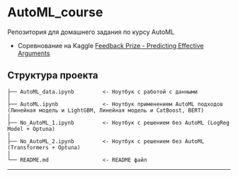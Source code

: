 # AutoML_course
Репозитория для домашнего задания по курсу AutoML

* Соревнование на Kaggle [Feedback Prize - Predicting Effective Arguments](https://www.kaggle.com/competitions/feedback-prize-effectiveness/data)


Структура проекта
------------
    ├── AutoML_data.ipynb         <- Ноутбук с работой с данными                  
    │   
    ├── AutoML.ipynb              <- Ноутбук применением AutoML подходов (Линейная модель и LightGBM, Линейная модель и CatBoost, BERT)
    │
    ├── No_AutoML_1.ipynb         <- Ноутбук с решением без AutoML (LogReg Model + Optuna)
    │
    ├── No_AutoML_2.ipynb         <- Ноутбук с решением без AutoML (Transformers + Optuna)
    │
    └── README.md                 <- README файл

    
--------
